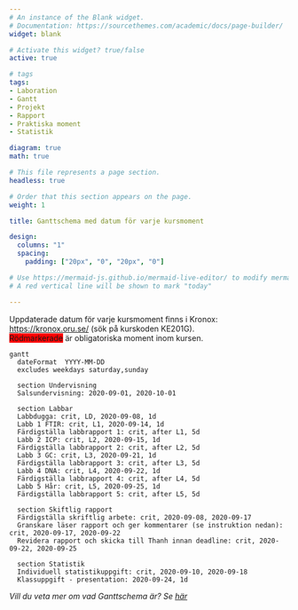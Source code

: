 ```yaml
---
# An instance of the Blank widget.
# Documentation: https://sourcethemes.com/academic/docs/page-builder/
widget: blank

# Activate this widget? true/false
active: true

# tags
tags:
- Laboration
- Gantt
- Projekt
- Rapport
- Praktiska moment
- Statistik

diagram: true
math: true

# This file represents a page section.
headless: true

# Order that this section appears on the page.
weight: 1

title: Ganttschema med datum för varje kursmoment

design:
  columns: "1"
  spacing:
    padding: ["20px", "0", "20px", "0"]

# Use https://mermaid-js.github.io/mermaid-live-editor/ to modify mermaid gantt
# A red vertical line will be shown to mark "today"

---
```


Uppdaterade datum för varje kursmoment finns i Kronox: https://kronox.oru.se/ (sök på kurskoden KE201G). <br>
<span style="background-color: #FF0000">Rödmarkerade</span> är obligatoriska moment inom kursen.


```mermaid
gantt
  dateFormat  YYYY-MM-DD
  excludes weekdays saturday,sunday
  
  section Undervisning
  Salsundervisning: 2020-09-01, 2020-10-01
  
  section Labbar
  Labbdugga: crit, LD, 2020-09-08, 1d
  Labb 1 FTIR: crit, L1, 2020-09-14, 1d
  Färdigställa labbrapport 1: crit, after L1, 5d
  Labb 2 ICP: crit, L2, 2020-09-15, 1d
  Färdigställa labbrapport 2: crit, after L2, 5d
  Labb 3 GC: crit, L3, 2020-09-21, 1d
  Färdigställa labbrapport 3: crit, after L3, 5d
  Labb 4 DNA: crit, L4, 2020-09-22, 1d
  Färdigställa labbrapport 4: crit, after L4, 5d
  Labb 5 Hår: crit, L5, 2020-09-25, 1d 
  Färdigställa labbrapport 5: crit, after L5, 5d
  
  section Skiftlig rapport
  Färdigställa skriftlig arbete: crit, 2020-09-08, 2020-09-17
  Granskare läser rapport och ger kommentarer (se instruktion nedan): crit, 2020-09-17, 2020-09-22
  Revidera rapport och skicka till Thanh innan deadline: crit, 2020-09-22, 2020-09-25  
  
  section Statistik
  Individuell statistikuppgift: crit, 2020-09-10, 2020-09-18
  Klassuppgift - presentation: 2020-09-24, 1d
```
_Vill du veta mer om vad Ganttschema är? Se [här](https://sv.wikipedia.org/wiki/Gantt-schema)_
<br><br><br>